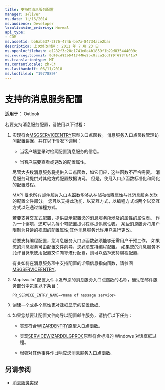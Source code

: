 ```yaml
---
title: 支持的消息服务配置
manager: soliver
ms.date: 11/16/2014
ms.audience: Developer
localization_priority: Normal
api_type:
- COM
ms.assetid: bb6ab537-2876-474b-be7a-84734ace2bae
description: 上次修改时间： 2011 年 7 月 23 日
ms.openlocfilehash: e1782f3c20c1741e0e4b1859f1b29d835444009c
ms.sourcegitcommit: 9d60cd82b5413446e5bc8ace2cd689f683fb41a7
ms.translationtype: MT
ms.contentlocale: zh-CN
ms.lasthandoff: 06/11/2018
ms.locfileid: "19778899"
---
```

# <a name="supporting-message-service-configuration"></a>支持的消息服务配置
  
**适用于**： Outlook 
  
若要支持消息服务配置，请使用以下过程：
  
1. 实现符合[MSGSERVICEENTRY](msgserviceentry.md)原型入口点函数。 消息服务入口点函数管理访问配置数据，并在以下情况下调用： 
    
   - 当客户端登录时检索配置消息服务的信息。
    
   - 当客户端要查看或更改的配置属性。 
    
   尽管大多数消息服务将提供入口点函数，如它们应，这些函数不严格需要。 消息服务可提供对其他方式配置数据访问。 但是，使用入口点函数标准化和简化的配置过程。
    
   MAPI 要求所有邮件服务入口点函数能够从存储和检索属性与其消息服务关联的配置文件部分。 您可以支持此功能，以交互方式，以编程方式或两个以交互方式以及通过编程方式。
    
   若要支持交互式配置，提供显示配置您的消息服务所涉及的属性的属性表。 作为一个选项，还可以为每个可配置提供程序提供属性表。 某些消息服务将用户限制为只读的视图的配置属性;其他消息服务允许用户进行更改。
    
   若要支持编程配置，您消息服务入口点函数必须能够无需用户干预工作。 如果您的消息服务可由配置文件向导，您必须支持编程配置。 如果您的消息服务不允许自身来使用配置文件向导进行配置，则可以选择支持编程配置。
    
   有关如何在消息服务项中支持配置的详细信息指向函数，请参阅[MSGSERVICEENTRY](msgserviceentry.md)。
    
2. Mapisvc.inf 配置文件中发布您的消息服务入口点函数的名称，通过在邮件服务部分中包含以下条目：
    
   `PR_SERVICE_ENTRY_NAME=<name of message service>`
    
3. 创建一个或多个属性表对话框显示的配置数据。
    
4. 如果您想要让配置文件向导以配置邮件服务，请执行以下任务：
    
   - 实现符合[WIZARDENTRY](wizardentry.md)原型入口点函数。 
    
   - 实现[SERVICEWIZARDDLGPROC](servicewizarddlgproc.md)原型符合标准的 Windows 对话框框过程。 
    
   - 增强对其他事件作出响应您消息服务入口点函数。
    
## <a name="see-also"></a>另请参阅

- [消息服务实现](message-service-implementation.md)

